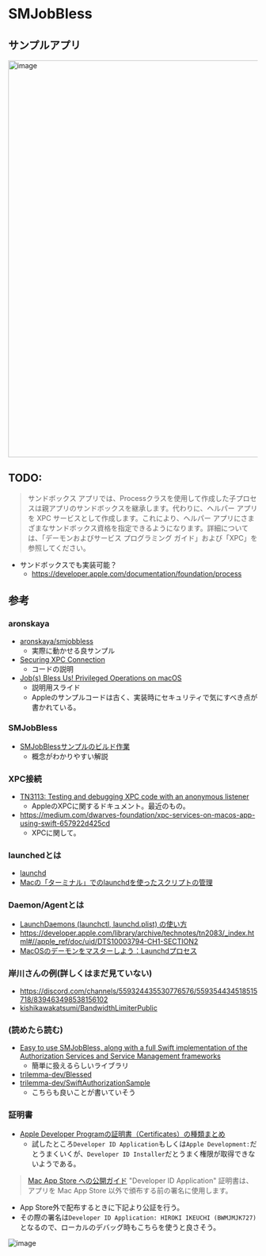 # SMJobBless
## サンプルアプリ

<img width="800" alt="image" src="https://i.imgur.com/TG54l6i.png">

## TODO:
>サンドボックス アプリでは、Processクラスを使用して作成した子プロセスは親アプリのサンドボックスを継承します。代わりに、ヘルパー アプリを XPC サービスとして作成します。これにより、ヘルパー アプリにさまざまなサンドボックス資格を指定できるようになります。詳細については、「デーモンおよびサービス プログラミング ガイド」および「XPC」を参照してください。

- サンドボックスでも実装可能？
  - https://developer.apple.com/documentation/foundation/process

## 参考
### aronskaya
- [aronskaya/smjobbless](https://github.com/aronskaya/smjobbless#used-definitions)
    - 実際に動かせる良サンプル
- [Securing XPC Connection](https://github.com/aronskaya/smjobbless/blob/master/SecuringXPCConnection.md)
    - コードの説明
- [Job\(s\) Bless Us\! Privileged Operations on macOS](https://speakerdeck.com/vashchenko/job-s-bless-us-privileged-operations-on-macos)
    - 説明用スライド
    - Appleのサンプルコードは古く、実装時にセキュリティで気にすべき点が書かれている。

### SMJobBless
- [SMJobBlessサンプルのビルド作業](http://www.olt.tokyo/docs/SMJobBless/index.html)
    - 概念がわかりやすい解説

### XPC接続
- [TN3113: Testing and debugging XPC code with an anonymous listener](https://developer.apple.com/documentation/technotes/tn3113-testing-xpc-code-with-an-anonymous-listener)
    - AppleのXPCに関するドキュメント。最近のもの。
- https://medium.com/dwarves-foundation/xpc-services-on-macos-app-using-swift-657922d425cd
    - XPCに関して。

### launchedとは
- [launchd](https://ja.wikipedia.org/wiki/Launchd)
- [Macの「ターミナル」でのlaunchdを使ったスクリプトの管理](https://support.apple.com/ja-jp/guide/terminal/apdc6c1077b-5d5d-4d35-9c19-60f2397b2369/mac)

### Daemon/Agentとは
- [LaunchDaemons \(launchctl, launchd\.plist\) の使い方](http://www.maruko2.com/mw/LaunchDaemons_(launchctl,_launchd.plist)_%E3%81%AE%E4%BD%BF%E3%81%84%E6%96%B9)
- https://developer.apple.com/library/archive/technotes/tn2083/_index.html#//apple_ref/doc/uid/DTS10003794-CH1-SECTION2
- [MacOSのデーモンをマスターしよう：Launchdプロセス](https://qiita.com/spc_gmorimoto/items/b7ba5d69a00e277bb259)

### 岸川さんの例(詳しくはまだ見ていない)
- https://discord.com/channels/559324435530776576/559354434518515718/839463498538156102
- [kishikawakatsumi/BandwidthLimiterPublic](https://github.com/kishikawakatsumi/BandwidthLimiter/blob/4561b5efe52ccda4042b6008c586e94b9b7fa4fa/BandwidthLimiter/ExecutionServiceProxy.swift)

### (読めたら読む)
- [Easy to use SMJobBless, along with a full Swift implementation of the Authorization Services and Service Management frameworks](https://swiftobc.com/repo/trilemma-dev-Blessed)
  - 簡単に扱えるらしいライブラリ
- [trilemma\-dev/Blessed](https://github.com/trilemma-dev/Blessed)
- [trilemma\-dev/SwiftAuthorizationSample](https://github.com/trilemma-dev/SwiftAuthorizationSample)
    - こちらも良いことが書いていそう

### 証明書
- [Apple Developer Programの証明書（Certificates）の種類まとめ](https://qiita.com/daimyo404/items/69392d62c2eac4299d12)
    - 試したところ`Developer ID Application`もしくは`Apple Development:`だとうまくいくが、`Developer ID Installer`だとうまく権限が取得できないようである。

>[Mac App Store への公開ガイド](https://www.electronjs.org/ja/docs/latest/tutorial/mac-app-store-submission-guide)
>"Developer ID Application" 証明書は、アプリを Mac App Store 以外で頒布する前の署名に使用します。

- App Store外で配布するときに下記より公証を行う。
- その際の署名は`Developer ID Application: HIROKI IKEUCHI (BWMJMJK727)`となるので、ローカルのデバッグ時もこちらを使うと良さそう。

![image](https://user-images.githubusercontent.com/29433103/201918686-a8a00f63-a379-435c-b31e-1dfcc82f4bde.png)

